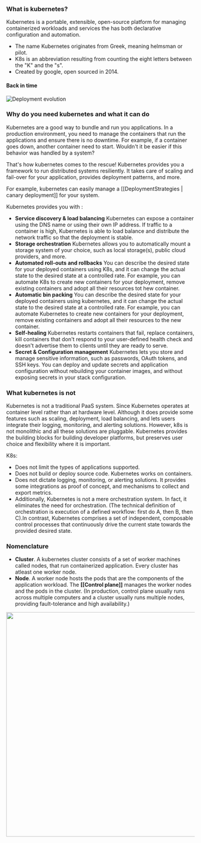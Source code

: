 
### What is kubernetes?

Kubernetes is a portable, extensible, open-source platform for managing containerized workloads and services the has both declarative configuration and automation. 

- The name Kubernetes originates from Greek, meaning helmsman or pilot.
- K8s is an abbreviation resulting from counting the eight letters between the "K" and the "s". 
- Created by google, open sourced in 2014.

#### Back in time

![Deployment evolution](https://d33wubrfki0l68.cloudfront.net/26a177ede4d7b032362289c6fccd448fc4a91174/eb693/images/docs/container_evolution.svg)

### Why do you need kubernetes and what it can do
Kubernetes are a good way to bundle and run you applications. In a production environment, you need to manage the containers that run the applications and ensure there is no downtime. For example, if a container goes down, another container need to start. Wouldn't it be easier if this behavior was handled by a system?

That's how kubernetes comes to the rescue! Kubernetes provides you a framework to run distributed systems resiliently. It takes care of scaling and fail-over for your application, provides deployment patterns, and more. 

For example, kubernetes can easily manage a  [[DeploymentStrategies | canary deployment]] for your system. 

Kubernetes provides you with : 
- **Service discovery & load balancing** Kubernetes can expose a container using the DNS name or using their own IP address. If traffic to a container is high, Kubernetes is able to load balance and distribute the network traffic so that the deployment is stable.
- **Storage orchestration** Kubernetes allows you to automatically mount a storage system of your choice, such as local storage(s), public cloud providers, and more. 
- **Automated roll-outs and rollbacks** You can describe the desired state for your deployed containers using K8s, and it can change the actual state to the desired state at a controlled rate. For example, you can automate K8s to create new containers for your deployment, remove existing containers and adopt all their resources tot hew container. 
- **Automatic bin packing** You can describe the desired state for your deployed containers using kubernetes, and it can change the actual state to the desired state at a controlled rate. For example, you can automate Kubernetes to create new containers for your deployment, remove existing containers and adopt all their resources to the new container.
- **Self-healing** Kubernetes restarts containers that fail, replace containers, kill containers that don't respond to your user-defined health check and doesn't advertise them to clients until they are ready to serve.
- **Secret & Configuration management** Kubernetes lets you store and manage sensitive information, such as passwords, OAuth tokens, and SSH keys. You can deploy and update secrets and application configuration without rebuilding your container images, and without exposing secrets in your stack configuration.

### What kubernetes is not

Kubernetes is not a traditional PaaS system. Since Kubernetes operates at container level rather than at hardware level. Although it does provide some features such as scaling, deployment, load balancing, and lets users integrate their logging, monitoring, and alerting solutions. However, k8s is not monolithic and all these solutions are pluggable. Kubernetes provides the building blocks for building developer platforms, but preserves user choice and flexibility where it is important.

K8s: 
- Does not limit the types of applications supported. 
- Does not build or deploy source code. Kubernetes works on containers. 
- Does not dictate logging, monitoring, or alerting solutions. It provides some integrations as proof of concept, and mechanisms to collect and export metrics.
- Additionally, Kubernetes is not a mere orchestration system. In fact, it eliminates the need for orchestration. (The technical definition of orchestration is execution of a defined workflow: first do A, then B, then C).In contrast, Kubernetes comprises a set of independent, composable control processes that continuously drive the current state towards the provided desired state.

### Nomenclature 
- **Cluster**. A kubernetes cluster consists of a set of worker machines called nodes, that run containerized application. Every cluster has atleast one worker node. 
- **Node**. A worker node hosts the pods that are the components of the application workload. The **[[Control plane]]** manages the worker nodes and the pods in the cluster. (In production, control plane usually runs across multiple computers and a cluster usually runs multiple nodes, providing fault-tolerance and high availability.)
<img src="https://d33wubrfki0l68.cloudfront.net/2475489eaf20163ec0f54ddc1d92aa8d4c87c96b/e7c81/images/docs/components-of-kubernetes.svg"  width=600/>

